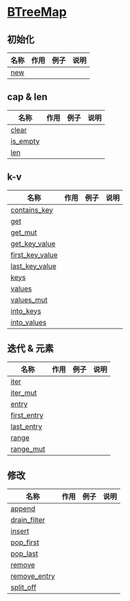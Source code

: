 # [BTreeMap](https://doc.rust-lang.org/std/collections/btree_map/struct.BTreeMap.html)

## 初始化

|名称|作用|例子|说明|
|--|--|--|--|
|[new](https://doc.rust-lang.org/std/collections/btree_map/struct.BTreeMap.html#method.new)||||

## cap & len

|名称|作用|例子|说明|
|--|--|--|--|
|[clear](https://doc.rust-lang.org/std/collections/btree_map/struct.BTreeMap.html#method.clear)||||
|[is_empty](https://doc.rust-lang.org/std/collections/btree_map/struct.BTreeMap.html#method.is_empty)||||
|[len](https://doc.rust-lang.org/std/collections/btree_map/struct.BTreeMap.html#method.len)||||

## k-v

|名称|作用|例子|说明|
|--|--|--|--|
|[contains_key](https://doc.rust-lang.org/std/collections/btree_map/struct.BTreeMap.html#method.contains_key)||||
|[get](https://doc.rust-lang.org/std/collections/btree_map/struct.BTreeMap.html#method.get)||||
|[get_mut](https://doc.rust-lang.org/std/collections/btree_map/struct.BTreeMap.html#method.get_mut)||||
|[get_key_value](https://doc.rust-lang.org/std/collections/btree_map/struct.BTreeMap.html#method.get_key_value)||||
|[first_key_value](https://doc.rustlang.org/std/collections/btree_map/struct.BTreeMap.html#method.first_key_value)||||
|[last_key_value](https://doc.rust-lang.org/std/collections/btree_map/struct.BTreeMap.html#method.last_key_value)||||
|[keys](https://doc.rust-lang.org/std/collections/btree_map/struct.BTreeMap.html#method.keys)||||
|[values](https://doc.rust-lang.org/std/collections/btree_map/struct.BTreeMap.html#method.values)||||
|[values_mut](https://doc.rust-lang.org/std/collections/btree_map/struct.BTreeMap.html#method.values_mut)||||
|[into_keys](https://doc.rust-lang.org/std/collections/btree_map/struct.BTreeMap.html#method.into_keys)||||
|[into_values](https://doc.rust-lang.org/std/collections/btree_map/struct.BTreeMap.html#method.into_values)||||

## 迭代 & 元素

|名称|作用|例子|说明|
|--|--|--|--|
|[iter](https://doc.rust-lang.org/std/collections/btree_map/struct.BTreeMap.html#method.iter)||||
|[iter_mut](https://doc.rust-lang.org/std/collections/btree_map/struct.BTreeMap.html#method.iter_mut)||||
|[entry](https://doc.rust-lang.org/std/collections/btree_map/struct.BTreeMap.html#method.entry)||||
|[first_entry](https://doc.rust-lang.org/std/collections/btree_map/struct.BTreeMap.html#method.first_entry)||||
|[last_entry](https://doc.rust-lang.org/std/collections/btree_map/struct.BTreeMap.html#method.last_entry)||||
|[range](https://doc.rust-lang.org/std/collections/btree_map/struct.BTreeMap.html#method.range)||||
|[range_mut](https://doc.rust-lang.org/std/collections/btree_map/struct.BTreeMap.html#method.range_mut)||||

## 修改

|名称|作用|例子|说明|
|--|--|--|--|
|[append](https://doc.rust-lang.org/std/collections/btree_map/struct.BTreeMap.html#method.append)||||
|[drain_filter](https://doc.rust-lang.org/std/collections/btree_map/struct.BTreeMap.html#method.drain_filter)||||
|[insert](https://doc.rust-lang.org/std/collections/btree_map/struct.BTreeMap.html#method.insert)||||
|[pop_first](https://doc.rust-lang.org/std/collections/btree_map/struct.BTreeMap.html#method.pop_first)||||
|[pop_last](https://doc.rust-lang.org/std/collections/btree_map/struct.BTreeMap.html#method.pop_last)||||
|[remove](https://doc.rust-lang.org/std/collections/btree_map/struct.BTreeMap.html#method.remove)||||
|[remove_entry](https://doc.rust-lang.org/std/collections/btree_map/struct.BTreeMap.html#method.remove_entry)||||
|[split_off](https://doc.rust-lang.org/std/collections/btree_map/struct.BTreeMap.html#method.split_off)||||